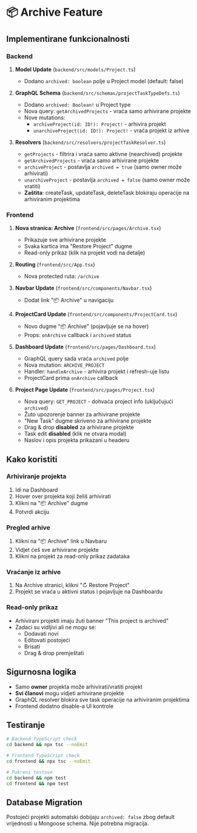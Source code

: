 # 📦 Archive Feature

## Implementirane funkcionalnosti

### Backend

1. **Model Update** (`backend/src/models/Project.ts`)
   - Dodano `archived: boolean` polje u Project model (default: false)

2. **GraphQL Schema** (`backend/src/schemas/projectTaskTypeDefs.ts`)
   - Dodano `archived: Boolean!` u Project type
   - Nova query: `getArchivedProjects` - vraća samo arhivirane projekte
   - Nove mutations:
     - `archiveProject(id: ID!): Project!` - arhivira projekt
     - `unarchiveProject(id: ID!): Project!` - vraća projekt iz arhive

3. **Resolvers** (`backend/src/resolvers/projectTaskResolver.ts`)
   - `getProjects` - filtrira i vraća samo aktivne (nearchived) projekte
   - `getArchivedProjects` - vraća samo arhivirane projekte
   - `archiveProject` - postavlja `archived = true` (samo owner može arhivirati)
   - `unarchiveProject` - postavlja `archived = false` (samo owner može vratiti)
   - **Zaštita**: createTask, updateTask, deleteTask blokiraju operacije na arhiviranim projektima

### Frontend

1. **Nova stranica: Archive** (`frontend/src/pages/Archive.tsx`)
   - Prikazuje sve arhivirane projekte
   - Svaka kartica ima "Restore Project" dugme
   - Read-only prikaz (klik na projekt vodi na detalje)

2. **Routing** (`frontend/src/App.tsx`)
   - Nova protected ruta: `/archive`

3. **Navbar Update** (`frontend/src/components/Navbar.tsx`)
   - Dodat link "📦 Archive" u navigaciju

4. **ProjectCard Update** (`frontend/src/components/ProjectCard.tsx`)
   - Novo dugme "📦 Archive" (pojavljuje se na hover)
   - Props: `onArchive` callback i `archived` status

5. **Dashboard Update** (`frontend/src/pages/Dashboard.tsx`)
   - GraphQL query sada vraća `archived` polje
   - Nova mutation: `ARCHIVE_PROJECT`
   - Handler: `handleArchive` - arhivira projekt i refresh-uje listu
   - ProjectCard prima `onArchive` callback

6. **Project Page Update** (`frontend/src/pages/Project.tsx`)
   - Nova query: `GET_PROJECT` - dohvaća project info (uključujući `archived`)
   - Žuto upozorenje banner za arhivirane projekte
   - "New Task" dugme skriveno za arhivirane projekte
   - Drag & drop **disabled** za arhivirane projekte
   - Task edit **disabled** (klik ne otvara modal)
   - Naslov i opis projekta prikazani u headeru

## Kako koristiti

### Arhiviranje projekta
1. Idi na Dashboard
2. Hover over projekta koji želiš arhivirati
3. Klikni na "📦 Archive" dugme
4. Potvrdi akciju

### Pregled arhive
1. Klikni na "📦 Archive" link u Navbaru
2. Vidjet ćeš sve arhivirane projekte
3. Klikni na projekt za read-only prikaz zadataka

### Vraćanje iz arhive
1. Na Archive stranici, klikni "↻ Restore Project"
2. Projekt se vraća u aktivni status i pojavljuje na Dashboardu

### Read-only prikaz
- Arhivirani projekti imaju žuti banner "This project is archived"
- Zadaci su vidljivi ali ne mogu se:
  - Dodavati novi
  - Editovati postojeći
  - Brisati
  - Drag & drop premještati

## Sigurnosna logika

- Samo **owner** projekta može arhivirati/vratiti projekt
- **Svi članovi** mogu vidjeti arhivirane projekte
- GraphQL resolver blokira sve task operacije na arhiviranim projektima
- Frontend dodatno disable-a UI kontrole

## Testiranje

```bash
# Backend TypeScript check
cd backend && npx tsc --noEmit

# Frontend TypeScript check
cd frontend && npx tsc --noEmit

# Pokreni testove
cd backend && npm test
cd frontend && npm test
```

## Database Migration

Postojeći projekti automatski dobijaju `archived: false` zbog default vrijednosti u Mongoose schema. Nije potrebna migracija.
